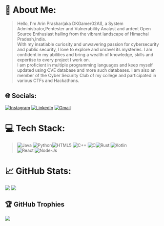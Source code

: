 # 💫 About Me:
> Hello, I'm Arin Prashar(aka DKGamer02AI), a System Administrator,Pentester and Vulnerability Analyst and ardent Open Source Enthusiast hailing from the vibrant landscape of Himachal Pradesh,India.
> <br>
> With my insatiable curiosity and unwavering passion for cybersecurity and public security, I love to explore and unravel its mysteries. I am confident in my abilities and bring a wealth of knowledge, skills and expertise to every project I work on.
> <br>
> I am proficient in multiple programming languages and keep myself updated using CVE database and more such databases. I am also an member of the Cyber Security Club of my college and participated in various CTFs and Hackathons.


## 🌐 Socials:
[![Instagram](https://img.shields.io/badge/Instagram-%23E4405F.svg?logo=Instagram&logoColor=white)](https://instagram.com/arin_prashar)
[![LinkedIn](https://img.shields.io/badge/LinkedIn-%230077B5.svg?logo=linkedin&logoColor=white)](https://linkedin.com/in/prashar-arin) 
[![Gmail](https://img.shields.io/badge/Gmail-%23D14836.svg?logo=Gmail&logoColor=white)](mailto:prashararin@gmail.com)

# 💻 Tech Stack:
>![Java](https://img.shields.io/badge/java-%23ED8B00.svg?style=for-the-badge&logo=java&logoColor=white) 
![Python](https://img.shields.io/badge/python-3670A0?style=for-the-badge&logo=python&logoColor=ffdd54)![HTML5](https://img.shields.io/badge/html5-%23E34F26.svg?style=for-the-badge&logo=html5&logoColor=white) ![C++](https://img.shields.io/badge/c++-%2300599C.svg?style=for-the-badge&logo=c%2B%2B&logoColor=white) ![C](https://img.shields.io/badge/c-%2300599C.svg?style=for-the-badge&logo=c&logoColor=white)![Rust](https://img.shields.io/badge/rust-%23000000.svg?style=for-the-badge&logo=rust&logoColor=white) ![Kotlin](https://img.shields.io/badge/Kotlin-%230095D5.svg?style=for-the-badge&logo=kotlin&logoColor=white)<br>
![React](https://img.shields.io/badge/react-%2320232a.svg?style=for-the-badge&logo=react&logoColor=%2361DAFB)
![Node-Js](https://img.shields.io/badge/node.js-%2343853D.svg?style=for-the-badge&logo=node-dot-js&logoColor=white)

# 📈 GitHub Stats:
![](https://github-readme-stats.vercel.app/api?username=dkgamer02ai&theme=great-gatsby&hide_border=false&include_all_commits=false&count_private=false)
![](https://github-readme-streak-stats.herokuapp.com/?user=dkgamer02ai&theme=vision-friendly-dark&hide_border=true)<br/>

## 🏆 GitHub Trophies
![](https://github-profile-trophy.vercel.app/?username=dkgamer02ai&theme=darkhub&no-frame=false&no-bg=false&margin-w=4)
